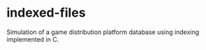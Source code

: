 # indexed-files
Simulation of a game distribution platform database using indexing implemented in C.